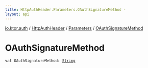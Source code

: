```yaml
---
title: HttpAuthHeader.Parameters.OAuthSignatureMethod - 
layout: api
---
```


<div class='api-docs-breadcrumbs'><a href="../../index.html">io.ktor.auth</a> / <a href="../index.html">HttpAuthHeader</a> / <a href="index.html">Parameters</a> / <a href="./-o-auth-signature-method.html">OAuthSignatureMethod</a></div>

# OAuthSignatureMethod

<div class="signature"><code><span class="keyword">val </span><span class="identifier">OAuthSignatureMethod</span><span class="symbol">: </span><a href="https://kotlinlang.org/api/latest/jvm/stdlib/kotlin/-string/index.html"><span class="identifier">String</span></a></code></div>
